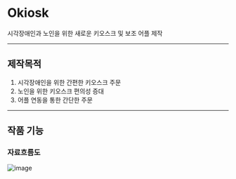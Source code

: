# Okiosk
시각장애인과 노인을 위한 새로운 키오스크 및 보조 어플 제작 

---
## 제작목적
1. 시각장애인을 위한 간편한 키오스크 주문
2. 노인을 위한 키오스크 편의성 증대
3. 어플 연동을 통한 간단한 주문

---
## 작품 기능
### 자료흐름도
![image](https://github.com/Tharsis01/Okiosk/assets/113442040/6b2e7635-189c-4e55-8ed8-23404785ba3e)
